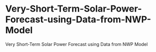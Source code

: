 # Very-Short-Term-Solar-Power-Forecast-using-Data-from-NWP-Model
Very Short-Term Solar Power Forecast using Data from NWP Model
